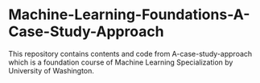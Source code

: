 # Machine-Learning-Foundations-A-Case-Study-Approach
This repository contains contents and code from A-case-study-approach which is a foundation course of Machine Learning Specialization by University of Washington.
